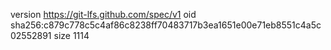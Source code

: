 version https://git-lfs.github.com/spec/v1
oid sha256:c879c778c5c4af86c8238ff70483717b3ea1651e00e71eb8551c4a5c02552891
size 1114
